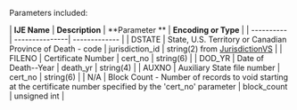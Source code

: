 
Parameters included:

| **IJE Name** | **Description** | **Parameter **  |  **Encoding or Type**  |
| ---------- | ---------------| ------------- |
|  DSTATE    | State, U.S. Territory or Canadian Province of Death - code | jurisdiction_id  | string(2) from [JurisdictionVS](https://build.fhir.org/ig/HL7/vrdr//ValueSet-vrdr-jurisdiction-vs.html)   |
|  FILENO    | Certificate Number | cert_no   | string(6)   |
|  DOD_YR    | Date of Death--Year | death_yr   | string(4)   |
|  AUXNO    | Auxiliary State file number | cert_no   | string(6)   |
|  N/A    | Block Count - Number of records to void starting at the certificate number specified by the 'cert_no' parameter | block_count   | unsigned int   |

